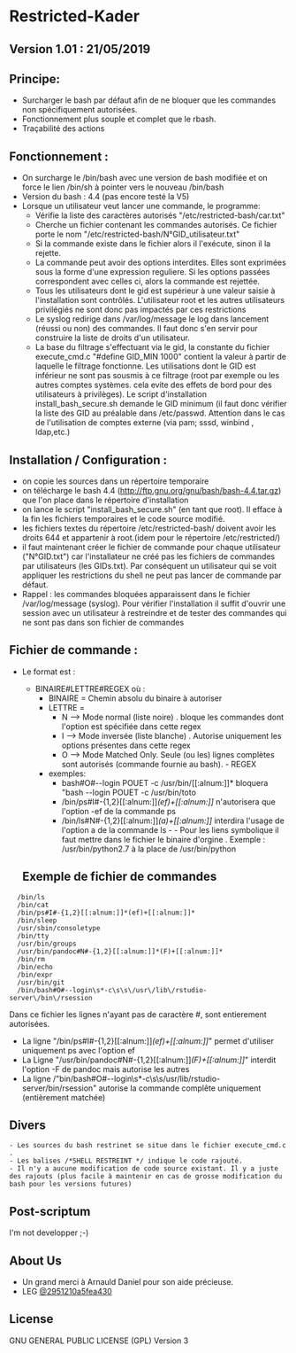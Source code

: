 # Restricted-Kader
                                                                      
                                                                      



## Version 1.01 : 21/05/2019



  
 
## Principe: 

- Surcharger le bash par défaut afin de ne bloquer que les commandes non spécifiquement autorisées.
- Fonctionnement plus souple et complet que le rbash.
- Traçabilité des actions
 
## Fonctionnement : 

- On surcharge le /bin/bash avec une version de bash modifiée et on force le lien /bin/sh à pointer vers le nouveau /bin/bash
- Version du bash : 4.4 (pas encore testé la V5)
- Lorsque un utilisateur veut lancer une commande, le programme:
	- Vérifie la liste des caractères autorisés "/etc/restricted-bash/car.txt"
	- Cherche un fichier contenant les commandes autorisés. Ce fichier porte le nom "/etc/restricted-bash/N°GID_utilisateur.txt"
	- Si la commande existe dans le fichier alors il l'exécute, sinon il la rejette.
	- La commande peut avoir des options interdites. Elles sont exprimées sous la forme d'une expression reguliere. Si les options passées correspondent avec celles ci, alors la commande est rejettée.  
	- Tous les utilisateurs dont le gid est supérieur à une valeur saisie à l'installation sont contrôlés. L'utilisateur root et les autres utilisateurs privilégiés ne sont donc pas impactés par ces restrictions
	- Le syslog redirige dans /var/log/message le log dans lancement (réussi ou non) des commandes. Il faut donc s'en servir pour construire la liste de droits d'un utilisateur.
	- La base du filtrage s'effectuant via le gid, la constante du fichier execute_cmd.c "#define GID_MIN 1000" contient la valeur à partir de laquelle le filtrage fonctionne. Les utilisations dont le GID est inférieur ne sont pas sousmis à ce filtrage (root par exemple ou les autres comptes systèmes. cela evite des effets de bord pour des utilisateurs à privilèges). Le script d'installation install_bash_secure.sh demande le GID minimum (il faut donc vérifier la liste des GID au préalable dans /etc/passwd. Attention dans le cas de l'utilisation de comptes externe (via pam; sssd, winbind , ldap,etc.)
 
 ## Installation / Configuration :
- on copie les sources dans un répertoire temporaire 
- on télécharge le bash 4.4 (http://ftp.gnu.org/gnu/bash/bash-4.4.tar.gz) que l'on place dans le répertoire d'installation
- on lance le script "install_bash_secure.sh" (en tant que root). Il efface à la fin les fichiers temporaires et le code source modifié.
- les fichiers textes du répertoire /etc/restricted-bash/ doivent avoir les droits 644 et appartenir à root.(idem pour le répertoire /etc/restricted/)
- il faut maintenant créer le fichier de commande pour chaque utilisateur ("N°GID.txt") car l'installateur ne créé pas les fichiers de commandes par utilisateurs (les GIDs.txt). Par conséquent un utilisateur qui se voit appliquer les restrictions du shell ne peut pas lancer de commande par défaut. 
- Rappel : les commandes bloquées apparaissent dans le fichier /var/log/message (syslog). Pour vérifier l'installation il suffit d'ouvrir une session avec un utilisateur à restreindre et de tester des commandes qui ne sont pas dans son fichier de commandes


## Fichier de commande :
- Le format est :
	- BINAIRE#LETTRE#REGEX où :
		- BINAIRE = Chemin absolu du binaire  à autoriser
		- LETTRE = 
			- N --> Mode normal (liste noire) . bloque les commandes dont l'option est spécifiée dans cette regex
			- I --> Mode inversée (liste blanche) . Autorise uniquement les options présentes dans cette regex
			- O --> Mode Matched Only. Seule (ou les) lignes complètes sont autorisés (commande fournie au bash). 			- REGEX 
		- exemples:
			- bash#O#--login POUET -c /usr/bin/[[:alnum:]]*  bloquera "bash --login POUET -c /usr/bin/toto
			- /bin/ps#I#-{1,2}[[:alnum:]]*(ef)+[[:alnum:]]* n'autorisera que l'option -ef de la commande ps
			- /bin/ls#N#-{1,2}[[:alnum:]]*(a)+[[:alnum:]]* interdira l'usage de l'option a de la commande ls	- - Pour les liens symbolique il faut mettre dans le fichier le binaire d'orgine . Exemple : /usr/bin/python2.7  à la place de /usr/bin/python
 
 
  ## Exemple de fichier de commandes 
  
```
  /bin/ls
  /bin/cat
  /bin/ps#I#-{1,2}[[:alnum:]]*(ef)+[[:alnum:]]*
  /bin/sleep
  /usr/sbin/consoletype
  /bin/tty
  /usr/bin/groups
  /usr/bin/pandoc#N#-{1,2}[[:alnum:]]*(F)+[[:alnum:]]*
  /bin/rm
  /bin/echo
  /bin/expr
  /usr/bin/git
  /bin/bash#O#--login\s*-c\s\s\/usr\/lib\/rstudio-server\/bin\/rsession
```
  
  
Dans ce fichier les lignes n'ayant pas de caractère #, sont entierement autorisées.
- La ligne "/bin/ps#I#-{1,2}[[:alnum:]]*(ef)+[[:alnum:]]*" permet d'utiliser uniquement ps avec l'option ef
- La Ligne "/usr/bin/pandoc#N#-{1,2}[[:alnum:]]*(F)+[[:alnum:]]*" interdit l'option -F de pandoc mais autorise les autres
- La ligne /"bin/bash#O#--login\s*-c\s\s\/usr\/lib\/rstudio-server\/bin\/rsession" autorise la commande complête uniquement (entièrement matchée)

 
## Divers
	- Les sources du bash restrinet se situe dans le fichier execute_cmd.c .
	- Les balises /*SHELL RESTREINT */ indique le code rajouté.
	- Il n'y a aucune modification de code source existant. Il y a juste des rajouts (plus facile à maintenir en cas de grosse modification du bash pour les versions futures)

## Post-scriptum
I'm not developper ;-)

## About Us

- Un grand merci à Arnauld Daniel pour son aide précieuse.
- LEG [@2951210a5fea430](https://twitter.com/2951210a5fea430)


## License

GNU GENERAL PUBLIC LICENSE (GPL) Version 3
